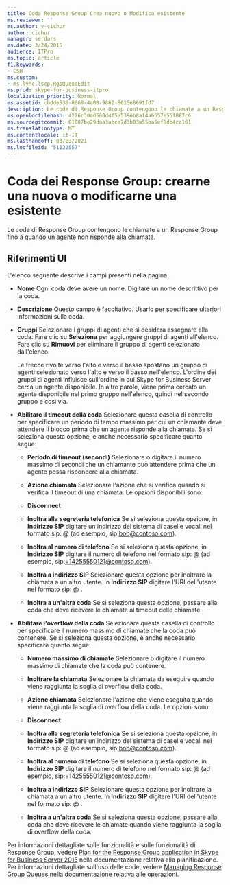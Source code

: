 ```yaml
---
title: Coda Response Group Crea nuovo o Modifica esistente
ms.reviewer: ''
ms.author: v-cichur
author: cichur
manager: serdars
ms.date: 3/24/2015
audience: ITPro
ms.topic: article
f1.keywords:
- CSH
ms.custom:
- ms.lync.lscp.RgsQueueEdit
ms.prod: skype-for-business-itpro
localization_priority: Normal
ms.assetid: cbdde536-8668-4a08-9862-8615e8691fd7
description: Le code di Response Group contengono le chiamate a un Response Group fino a quando un agente non risponde alla chiamata.
ms.openlocfilehash: 4226c30ad560d4f5e5396b8af4ab657e55f087c6
ms.sourcegitcommit: 01087be29daa3abce7d3b03a55ba5ef8db4ca161
ms.translationtype: MT
ms.contentlocale: it-IT
ms.lasthandoff: 03/23/2021
ms.locfileid: "51122557"
---
```

# <a name="response-groups-queue-create-new-or-edit-existing"></a>Coda dei Response Group: crearne una nuova o modificarne una esistente

Le code di Response Group contengono le chiamate a un Response Group fino a quando un agente non risponde alla chiamata.

## <a name="ui-reference"></a>Riferimenti UI

L'elenco seguente descrive i campi presenti nella pagina.

- **Nome** Ogni coda deve avere un nome. Digitare un nome descrittivo per la coda.

- **Descrizione** Questo campo è facoltativo. Usarlo per specificare ulteriori informazioni sulla coda.

- **Gruppi** Selezionare i gruppi di agenti che si desidera assegnare alla coda. Fare clic su **Seleziona** per aggiungere gruppi di agenti all'elenco. Fare clic su **Rimuovi** per eliminare il gruppo di agenti selezionato dall'elenco.

    Le frecce rivolte verso l'alto e verso il basso spostano un gruppo di agenti selezionato verso l'alto e verso il basso nell'elenco. L'ordine dei gruppi di agenti influisce sull'ordine in cui Skype for Business Server cerca un agente disponibile. In altre parole, viene prima cercato un agente disponibile nel primo gruppo nell'elenco, quindi nel secondo gruppo e così via.

- **Abilitare il timeout della coda** Selezionare questa casella di controllo per specificare un periodo di tempo massimo per cui un chiamante deve attendere il blocco prima che un agente risponde alla chiamata. Se si seleziona questa opzione, è anche necessario specificare quanto segue:

  - **Periodo di timeout (secondi)** Selezionare o digitare il numero massimo di secondi che un chiamante può attendere prima che un agente possa rispondere alla chiamata.

  - **Azione chiamata** Selezionare l'azione che si verifica quando si verifica il timeout di una chiamata. Le opzioni disponibili sono:

  - **Disconnect**

  - **Inoltra alla segreteria telefonica** Se si seleziona questa opzione, in **Indirizzo SIP** digitare un indirizzo del sistema di caselle vocali nel formato sip: <username> @ <domainname> (ad esempio, sip:bob@contoso.com).

  - **Inoltra al numero di telefono** Se si seleziona questa opzione, in **Indirizzo SIP** digitare il numero di telefono nel formato sip: <number> @ <domainname> (ad esempio, sip:+14255550121@contoso.com).

  - **Inoltra a indirizzo SIP** Selezionare questa opzione per inoltrare la chiamata a un altro utente. In **Indirizzo SIP** digitare l'URI dell'utente nel formato sip: <username> @ <domainname> .

  - **Inoltra a un'altra coda** Se si seleziona questa opzione, passare alla coda che deve ricevere le chiamate al timeout delle chiamate.

- **Abilitare l'overflow della coda** Selezionare questa casella di controllo per specificare il numero massimo di chiamate che la coda può contenere. Se si seleziona questa opzione, è anche necessario specificare quanto segue:

  - **Numero massimo di chiamate** Selezionare o digitare il numero massimo di chiamate che la coda può contenere.

  - **Inoltrare la chiamata** Selezionare la chiamata da eseguire quando viene raggiunta la soglia di overflow della coda.

  - **Azione chiamata** Selezionare l'azione che viene eseguita quando viene raggiunta la soglia di overflow della coda. Le opzioni sono:

  - **Disconnect**

  - **Inoltra alla segreteria telefonica** Se si seleziona questa opzione, in **Indirizzo SIP** digitare un indirizzo del sistema di caselle vocali nel formato sip: <username> @ <domainname> (ad esempio, sip:bob@contoso.com).

  - **Inoltra al numero di telefono** Se si seleziona questa opzione, in **Indirizzo SIP** digitare il numero di telefono nel formato sip: <number> @ <domainname> (ad esempio, sip:+14255550121@contoso.com).

  - **Inoltra a indirizzo SIP** Selezionare questa opzione per inoltrare la chiamata a un altro utente. In **Indirizzo SIP** digitare l'URI dell'utente nel formato sip: <username> @ <domainname> .

  - **Inoltra a un'altra coda** Se si seleziona questa opzione, passare alla coda che deve ricevere le chiamate quando viene raggiunta la soglia di overflow della coda.

Per informazioni dettagliate sulle funzionalità e sulle funzionalità di Response Group, vedere [Plan for the Response Group application in Skype for Business Server 2015](../../plan-your-deployment/enterprise-voice-solution/response-group.md) nella documentazione relativa alla pianificazione. Per informazioni dettagliate sull'uso delle code, vedere [Managing Response Group Queues](/previous-versions/office/lync-server-2013/lync-server-2013-managing-response-group-queues) nella documentazione relativa alle operazioni.